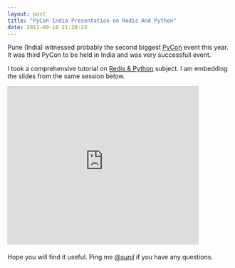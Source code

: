 ```yaml
---
layout: post
title: "PyCon India Presentation on Redis And Python"
date: 2011-09-18 21:20:23
---
```


Pune (India) witnessed probably the second biggest [PyCon][1] event this year. It was third PyCon to be held in India and was very successfull event.

I took a comprehensive tutorial on [Redis & Python][2] subject. I am embedding the slides from the same session below.

<iframe src="http://www.slideshare.net/slideshow/embed_code/9292466" width="427" height="356" frameborder="0" marginwidth="0" marginheight="0"
scrolling="no" style="border:1px solid #CCC; border-width:1px 1px 0;
margin-bottom:5px; max-width: 100%;" allowfullscreen> </iframe> 

Hope you will find it useful. Ping me [@_sunil_][3] if you have any questions.

[1]: http://in.pycon.org/2011/
[2]: http://in.pycon.org/2011/talks/71-redis-python
[3]: http://twitter.com/_sunil_
